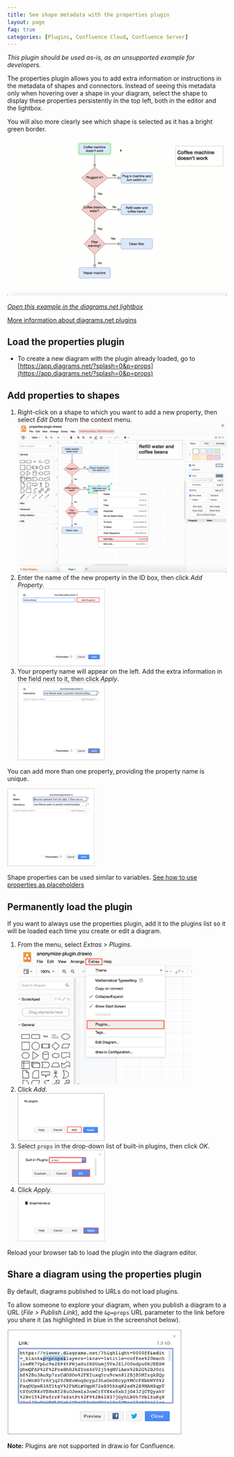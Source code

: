 ```yaml
---
title: See shape metadata with the properties plugin
layout: page
faq: true
categories: [Plugins, Confluence Cloud, Confluence Server]
---
```


_This plugin should be used as-is, as an unsupported example for developers._

The properties plugin allows you to add extra information or instructions in the metadata of shapes and connectors. Instead of seeing this metadata only when hovering over a shape in your diagram, select the shape to display these properties persistently in the top left, both in the editor and the lightbox.

You will also more clearly see which shape is selected as it has a bright green border.

<img src="/assets/img/blog/props-plugin-lightbox.gif" style="max-width:100%;height:auto;" alt="The properties plugin lets you display additional information via the shape metadata">

_[Open this example in the diagrams.net lightbox](https://viewer.diagrams.net/?p=props&highlight=0000ff&edit=_blank&layers=1&nav=1&title=properties-plugin.drawio#R7VrbbuM2EP2WPhhtHzbQJXaUx9qJuwtsi92m3baPFEVJ3FCkQVG%2B5Ot3eJElWYrtBLkiCYKAHA2HFOfwnBGRUTgr1r9LtMj%2FEAlho8BL1qPwYhQEZ0Ew0r9esrGGSTSxhkzSxJr8xnBFb4gzes5a0YSUHUclBFN00TViwTnBqmNDUopV1y0VrDvrAmWkZ7jCiPWt%2F9JE5c7qT86bBx8JzXI3dRSc2QcFqp3dm5Q5SsSqZQovR%2BFMCqFsq1jPCNN7V%2B%2BLHTe%2F5el2YZJwdcyA%2FGK9%2FPbp60Vx46np5tvNf1%2F55IPLzhKxyr2wW6za1DsgRcUTooN4o3Caq4JB04fmd6LUxmUMVUqASUiVi0xwxD4LsXB%2BqeDKufm6T3jym84M9GMm8LU1zSljbg7oOf8IeqWS4nq7%2BTrAdie1M0MxYVOErzOz0JlgQsIjLjjRoRLIpnuXZnGXjXVq31f73bqvzlSKSmKyZzNDh08kM6L2%2BE222YdTQ0RBlNzAOEkYUnTZXQdy%2BM22fk2KoeGyfIeMh72Mz0SaEmIgi3PKdSsRpOQ%2FK2ithLzeAwmdjlVOFblaILM3K2CBLkza6YfXnmYMlaVL3oHcpoCJOqGjIEwQiVK8HdZ6MsERidNtNpdEKrLen8%2F%2B%2FrsB9XnddLur1umvbXnr4J96j5Sw017C%2FgdCfD%2Bl9z2lkyNPqe8Nw2QHF0efWhfpi6BctVzg8JWwjl2UbCe8P3DGPeD8KXq4Obz1rxpZz4Cbs72w8V88bCY92HxhVZYBAmAgH4XzPvfkooir8rAUdMkdYDFHBWV6Zz4StiSKYjQgGIjRDOa9wJAyIocRAVNSnkFv0vT%2BNggE%2FuwJSRphggeFJI7Gp2PvYYQk7AqJ7w8oiTegJNHdlUTE33XxG3jmNDRZsylrKzviOo%2BqktpcrqjCOTQEt1PuBUYb2A5Ib6Um8KOdXIaPVxVA16XzDoc2OobrXzWTP2mN4B9byvv7ceOdhPAzWE%2B%2BXAE4f68bHhRL3rFYCl555VCvcOjbMiaIl1pppGZNZIT8vZK4XyURDKnPI1YSf5EForJdRuignzi8c4UVFdyFn8NmMaqo%2FjyFtRnACJkhTksNAZUTA18XzFYiCymWNDGViXYhxUJIZN4d964lDlYoHTZ%2BYyXKzrXF6fmTVSjDkElt%2Fu1Rr7ONd%2BhgGEf%2FGLhAABhqPjvqIKAVGjFkSQyjFYAKifQscUVZUi1swKmJbSJdESzsxNUiFkjqZipF0aBRb8SJXkVqbdJA0fzlZjZQCKIMc6XNumf6CSPILBSV1wbXmCz0S9TrFDIxiy6EifZLBfTPFdv89OsxSA7eLpJ3i%2B1g%2FKxQnhscGhRKbqTB6dZngZFJ%2BLAbBDFLg0yX7hPLgY6RVH3I7YkoLflxguT2uQK5cXizBseAJ8cAJ9wPnGMF9ll07rSb%2BHDST3z0MDJ3r48s%2F%2F0q9rlK43Avbp70M6vxWXfhV6PW34Gj3QY36A5xznbi2F3qxTlcvQ%2Bx2gzUi29V9taKriY1bJxjTUZYjzSyrCs2XhWx8bB0RQtT%2FMUktapHlSE3kpS1LMauCGTAPIlW3hmgHZnlpe360ThrVNh53IjCKj9NXVgT4jApjh9QTV%2BCJIbRC7t%2F8vu3xkPUeNdbg0F6HKDR274M%2B1R4gP12aXWAd1tM%2B5BUePSN03gYKS%2Fgegm6zb8zWPfmf0LCyx8%3D)_

[More information about diagrams.net plugins](/doc/faq/plugins.html)

## Load the properties plugin

* To create a new diagram with the plugin already loaded, go to [https://app.diagrams.net/?splash=0&p=props](https://app.diagrams.net/?splash=0&p=props)

## Add properties to shapes

1. Right-click on a shape to which you want to add a new property, then select _Edit Data_ from the context menu.
<br /><img src="/assets/img/blog/properties-plugin-edit-data-context-menu.png" style="max-width:100%;height:auto;" alt="Right click on a shape, then select Edit Data to add a shape property">
2. Enter the name of the new property in the ID box, then click _Add Property_.
<br /><img src="/assets/img/blog/add-property.png" style="width=100%;max-width:200px;height:auto;" alt="Add a custom property to the shape's metadata">
3. Your property name will appear on the left. Add the extra information in the field next to it, then click _Apply_.
<br /><img src="/assets/img/blog/add-property-details.png" style="width=100%;max-width:200px;height:auto;" alt="Add the extra information or instructions into the property text">

You can add more than one property, providing the property name is unique.

<img src="/assets/img/blog/add-multiple-properties.png" style="width=100%;max-width:200px;height:auto;" alt="You can add multiple properties to a shape's metadata">

Shape properties can be used similar to variables. [See how to use properties as placeholders](/blog/placeholders.html)

## Permanently load the plugin

If you want to always use the properties plugin, add it to the plugins list so it will be loaded each time you create or edit a diagram.

1. From the menu, select _Extras > Plugins_.
<br /><img src="/assets/img/blog/extras-plugins.png" style="width=100%;max-width:400px;height:auto;" alt="Open the plugins list">
2. Click _Add_.
<br /><img src="/assets/img/blog/add-plugin.png" style="width=100%;max-width:200px;height:auto;" alt="Add a new plugin">
3. Select ``props`` in the drop-down list of built-in plugins, then click _OK_.
<br /><img src="/assets/img/blog/add-properties-plugin.png" style="width=100%;max-width:200px;height:auto;" alt="Add the properties plugin">
4. Click _Apply_.
<br /><img src="/assets/img/blog/add-properties-plugin-apply.png" style="width=100%;max-width:200px;height:auto;" alt="Add the properties plugin">

Reload your browser tab to load the plugin into the diagram editor.

## Share a diagram using the properties plugin

By default, diagrams published to URLs do not load plugins.

To allow someone to explore your diagram, when you publish a diagram to a URL (_File > Publish Link_), add the ``&p=props`` URL parameter to the link before you share it (as highlighted in blue in the screenshot below).

<img src="/assets/img/blog/publish-link-properties-plugin.png" style="width=100%;max-width:400px;height:auto;" alt="Share a link to your diagram and enable the properties plugin">

**Note:** Plugins are not supported in draw.io for Confluence.

